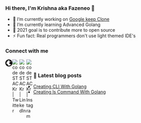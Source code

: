 ### Hi there, I'm Krishna aka Fazeneo 👋

- 🔭 I’m currently working on [Google keep Clone](https://github.com/M-krishna/notes-app)
- 🌱 I’m currently learning Advanced Golang 
- 👯 2021 goal is to contribute more to open source
- ⚡ Fun fact: Real programmers don't use light themed IDE's

### Connect with me
[<img align="left" alt="codeSTACKr.com" width="22px" src="https://raw.githubusercontent.com/iconic/open-iconic/master/svg/globe.svg" />](https://m-krishna.github.io)
[<img align="left" alt="codeSTACKr | Twitter" width="22px" src="https://cdn.jsdelivr.net/npm/simple-icons@v3/icons/twitter.svg" />](https://twitter.com/krishna_m_krish)
[<img align="left" alt="codeSTACKr | LinkedIn" width="22px" src="https://cdn.jsdelivr.net/npm/simple-icons@v3/icons/linkedin.svg" />](www.linkedin.com/in/krishna-murugan)
[<img align="left" alt="codeSTACKr | Instagram" width="22px" src="https://cdn.jsdelivr.net/npm/simple-icons@v3/icons/instagram.svg" />](https://www.instagram.com/fazeneo/)

<br />

### 📕 Latest blog posts
<!-- BLOG-POST-LIST:START -->
- [Creating CLI With Golang](/posts/create-cli-with-golang/)
- [Creating ls Command With Golang](/posts/create-ls-command-with-golang/)
<!-- BLOG-POST-LIST:END -->